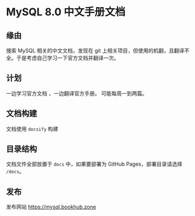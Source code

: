 # MySQL 8.0 中文手册文档

## 缘由

搜索 MySQL 相关的中文文档，发现在 git 上相关项目，但使用的机翻，且翻译不全。于是考虑自己学习一下官方文档并翻译一次。

## 计划

一边学习官方文档 ，一边翻译官方手册。
可能每周一到两篇。

## 文档构建

文档使用 `docsify` 构建

## 目录结构

文档文件全部放置于 `docs` 中，如果要部署为 GitHub Pages，部署目录请选择 `/docs`。

## 发布

发布网站 https://mysql.bookhub.zone
